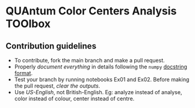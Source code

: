 # QUAntum Color Centers Analysis TOOlbox

## Contribution guidelines
- To contribute, fork the main branch and make a pull request.
- Properly _document everything_ in details following the `numpy` [docstring format](https://numpydoc.readthedocs.io/en/latest/format.html#docstring-standard).
- Test your branch by running notebooks Ex01 and Ex02. Before making the pull request, _clear the outputs_.
- Use _US-English_, not British-English. Eg: analyze instead of analyse, color instead of colour, center instead of centre.
